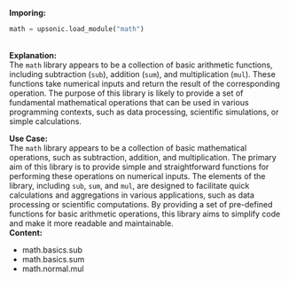<b class="custom_code_highlight_green">Imporing:</b><br>
```python
math = upsonic.load_module("math")
```
<br><b class="custom_code_highlight_green">Explanation:</b><br>The `math` library appears to be a collection of basic arithmetic functions, including subtraction (`sub`), addition (`sum`), and multiplication (`mul`). These functions take numerical inputs and return the result of the corresponding operation. The purpose of this library is likely to provide a set of fundamental mathematical operations that can be used in various programming contexts, such as data processing, scientific simulations, or simple calculations.

<b class="custom_code_highlight_green">Use Case:</b><br>The `math` library appears to be a collection of basic mathematical operations, such as subtraction, addition, and multiplication. The primary aim of this library is to provide simple and straightforward functions for performing these operations on numerical inputs. The elements of the library, including `sub`, `sum`, and `mul`, are designed to facilitate quick calculations and aggregations in various applications, such as data processing or scientific computations. By providing a set of pre-defined functions for basic arithmetic operations, this library aims to simplify code and make it more readable and maintainable.
<br><b class="custom_code_highlight_green">Content:</b><br>
  - math.basics.sub
  - math.basics.sum
  - math.normal.mul
